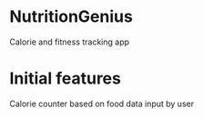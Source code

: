 # NutritionGenius
Calorie and fitness tracking app

# Initial features
Calorie counter based on food data input by user
